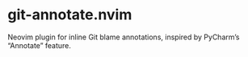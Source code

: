 # git-annotate.nvim
Neovim plugin for inline Git blame annotations, inspired by PyCharm’s “Annotate” feature.
